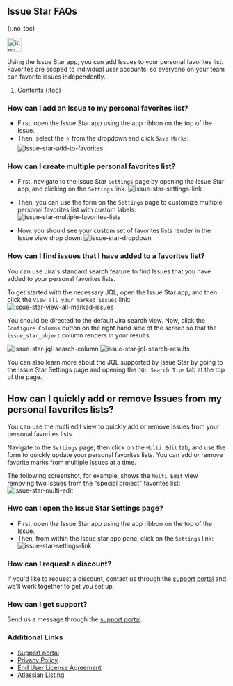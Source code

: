 ## Issue Star FAQs
{:.no_toc}

<img alt="icon" src="{{ 'assets/star-favorite-svgrepo.svg' | relative_url }}" width="32" height="32"/> 

Using the Issue Star app, you can add Issues to your personal favorites list. Favorites are scoped to individual user accounts, so everyone on your team can favorite issues independently.

1. Contents
{:toc}

### How can I add an Issue to my personal favorites list?
- First, open the Issue Star app using the app ribbon on the top of the Issue. 
- Then, select the ⭐ from the dropdown and click `Save Marks`:
![issue-star-add-to-favorites](/assets/issue-star-add-to-favorites.png)

### How can I create multiple personal favorites list?
- First, navigate to the Issue Star `Settings` page by opening the Issue Star app, and clicking on the `Settings` link.
![issue-star-settings-link](/assets/issue-star-settings-link.png)

- Then, you can use the form on the `Settings` page to customize multiple personal favorites list with custom labels:
![issue-star-multiple-favorites-lists](/assets/issue-star-multiple-favorites-lists.png)

- Now, you should see your custom set of favorites lists render in the Issue view drop down:
![issue-star-dropdown](/assets/issue-star-dropdown.png)

### How can I find issues that I have added to a favorites list?
You can use Jira's standard search feature to find Issues that you have added to your personal favorites lists. 

To get started with the necessary JQL, open the Issue Star app, and then click the `View all your marked issues` link:
![issue-star-view-all-marked-issues](/assets/issue-star-view-all-marked-issues.png)

You should be directed to the default Jira search view. Now, click the `Configure Columns` button on the right hand side of the screen so that the `issue_star_object` column renders in your results:

![issue-star-jql-search-column](/assets/issue-star-jql-search-column.png)
![issue-star-jql-search-results](/assets/issue-star-jql-search-results.png)

You can also learn more about the JQL supported by Issue Star by going to the Issue Star Settings page and opening the `JQL Search Tips` tab at the top of the page.

## How can I quickly add or remove Issues from my personal favorites lists?
You can use the multi edit view to quickly add or remove Issues from your personal favorites lists. 

Navigate to the `Settings` page, then click on the `Multi Edit` tab, and use the form to quickly update your personal favorites lists. You can add or remove favorite marks from multiple Issues at a time. 

The following screenshot, for example, shows the `Multi Edit` view removing two Issues from the "special project" favorites list:
![issue-star-multi-edit](/assets/issue-star-multi-edit.png)

### Hwo can I open the Issue Star Settings page?
- First, open the Issue Star app using the app ribbon on the top of the Issue. 
- Then, from within the Issue star app pane, click on the `Settings` link:
![issue-star-settings-link](/assets/issue-star-settings-link.png)

### How can I request a discount?
If you'd like to request a discount, contact us through the [support portal](https://firstdawnllc.atlassian.net/servicedesk/customer/portal/1) and we'll work together to get you set up.

### How can I get support?
Send us a message through the [support portal](https://firstdawnllc.atlassian.net/servicedesk/customer/portal/1).

### Additional Links
- [Support portal](https://firstdawnllc.atlassian.net/servicedesk/customer/portal/1)
- [Privacy Policy](/issue-star-privacy)
- [End User License Agreement](issue-star-eula)
- [Atlassian Listing](https://marketplace.atlassian.com/1234079)
